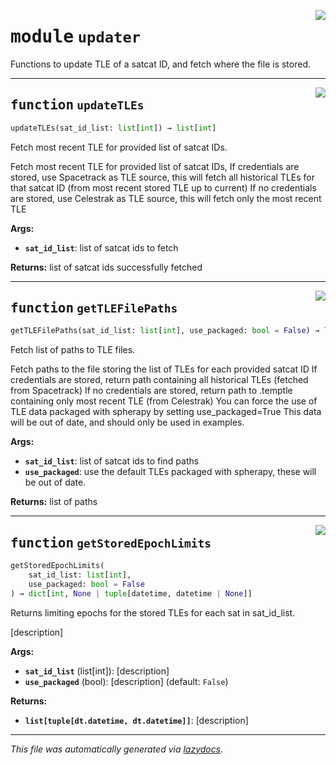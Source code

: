 <!-- markdownlint-disable -->

<a href="../spherapy/updater.py#L0"><img align="right" style="float:right;" src="https://img.shields.io/badge/-source-cccccc?style=flat-square"></a>

# <kbd>module</kbd> `updater`
Functions to update TLE of a satcat ID, and fetch where the file is stored. 


---

<a href="../spherapy/updater.py#L10"><img align="right" style="float:right;" src="https://img.shields.io/badge/-source-cccccc?style=flat-square"></a>

## <kbd>function</kbd> `updateTLEs`

```python
updateTLEs(sat_id_list: list[int]) → list[int]
```

Fetch most recent TLE for provided list of satcat IDs. 

Fetch most recent TLE for provided list of satcat IDs, If credentials are stored, use Spacetrack as TLE source, this will fetch all historical  TLEs for that satcat ID (from most recent stored TLE up to current) If no credentials are stored, use Celestrak as TLE source, this will fetch only the most  recent TLE 



**Args:**
 
 - <b>`sat_id_list`</b>:  list of satcat ids to fetch 



**Returns:**
 list of satcat ids successfully fetched 


---

<a href="../spherapy/updater.py#L32"><img align="right" style="float:right;" src="https://img.shields.io/badge/-source-cccccc?style=flat-square"></a>

## <kbd>function</kbd> `getTLEFilePaths`

```python
getTLEFilePaths(sat_id_list: list[int], use_packaged: bool = False) → list[Path]
```

Fetch list of paths to TLE files. 

Fetch paths to the file storing the list of TLEs for each provided satcat ID If credentials are stored, return path containing all historical TLEs (fetched from Spacetrack) If no credentials are stored, return path to .temptle containing only most recent TLE  (from Celestrak) You can force the use of TLE data packaged with spherapy by setting use_packaged=True  This data will be out of date, and should only be used in examples. 



**Args:**
 
 - <b>`sat_id_list`</b>:  list of satcat ids to find paths 
 - <b>`use_packaged`</b>:  use the default TLEs packaged with spherapy, these will be out of date. 



**Returns:**
 list of paths 


---

<a href="../spherapy/updater.py#L66"><img align="right" style="float:right;" src="https://img.shields.io/badge/-source-cccccc?style=flat-square"></a>

## <kbd>function</kbd> `getStoredEpochLimits`

```python
getStoredEpochLimits(
    sat_id_list: list[int],
    use_packaged: bool = False
) → dict[int, None | tuple[datetime, datetime | None]]
```

Returns limiting epochs for the stored TLEs for each sat in sat_id_list. 

[description] 



**Args:**
 
 - <b>`sat_id_list`</b> (list[int]):  [description] 
 - <b>`use_packaged`</b> (bool):  [description] (default: `False`) 



**Returns:**
 
 - <b>`list[tuple[dt.datetime, dt.datetime]]`</b>:  [description] 




---

_This file was automatically generated via [lazydocs](https://github.com/ml-tooling/lazydocs)._
